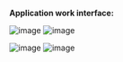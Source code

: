 **Application work interface:**

![image](https://github.com/user-attachments/assets/41d9c856-629e-4ad5-b6a3-78b3e1623549)
![image](https://github.com/user-attachments/assets/ee8a7577-359b-4ab5-be2c-ee97e710bbfa)

![image](https://github.com/user-attachments/assets/87f660fa-3421-4ead-b3b0-650699c777ea)
![image](https://github.com/user-attachments/assets/a8c68a23-7ba4-4ebc-9db7-5c78ad2d621f)

